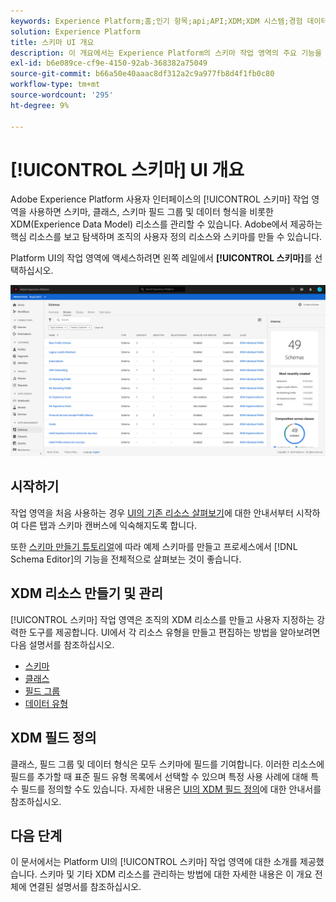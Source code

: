 ```yaml
---
keywords: Experience Platform;홈;인기 항목;api;API;XDM;XDM 시스템;경험 데이터 모델;데이터 모델;ui;작업 영역;
solution: Experience Platform
title: 스키마 UI 개요
description: 이 개요에서는 Experience Platform의 스키마 작업 영역의 주요 기능을 다룹니다.
exl-id: b6e089ce-cf9e-4150-92ab-368382a75049
source-git-commit: b66a50e40aaac8df312a2c9a977fb8d4f1fb0c80
workflow-type: tm+mt
source-wordcount: '295'
ht-degree: 9%

---
```


# [!UICONTROL 스키마] UI 개요

Adobe Experience Platform 사용자 인터페이스의 [!UICONTROL 스키마] 작업 영역을 사용하면 스키마, 클래스, 스키마 필드 그룹 및 데이터 형식을 비롯한 XDM(Experience Data Model) 리소스를 관리할 수 있습니다. Adobe에서 제공하는 핵심 리소스를 보고 탐색하며 조직의 사용자 정의 리소스와 스키마를 만들 수 있습니다.

Platform UI의 작업 영역에 액세스하려면 왼쪽 레일에서 **[!UICONTROL 스키마]**&#x200B;를 선택하십시오.

![](../images/ui/overview/schemas-tab.png)

## 시작하기

작업 영역을 처음 사용하는 경우 [UI의 기존 리소스 살펴보기](./explore.md)에 대한 안내서부터 시작하여 다른 탭과 스키마 캔버스에 익숙해지도록 합니다.

또한 [스키마 만들기 튜토리얼](../tutorials/create-schema-ui.md)에 따라 예제 스키마를 만들고 프로세스에서 [!DNL Schema Editor]의 기능을 전체적으로 살펴보는 것이 좋습니다.

## XDM 리소스 만들기 및 관리

[!UICONTROL 스키마] 작업 영역은 조직의 XDM 리소스를 만들고 사용자 지정하는 강력한 도구를 제공합니다. UI에서 각 리소스 유형을 만들고 편집하는 방법을 알아보려면 다음 설명서를 참조하십시오.

* [스키마](./resources/schemas.md)
* [클래스](./resources/classes.md)
* [필드 그룹](./resources/field-groups.md)
* [데이터 유형](./resources/data-types.md)

## XDM 필드 정의

클래스, 필드 그룹 및 데이터 형식은 모두 스키마에 필드를 기여합니다. 이러한 리소스에 필드를 추가할 때 표준 필드 유형 목록에서 선택할 수 있으며 특정 사용 사례에 대해 특수 필드를 정의할 수도 있습니다. 자세한 내용은 [UI의 XDM 필드 정의](./fields/overview.md)에 대한 안내서를 참조하십시오.

## 다음 단계

이 문서에서는 Platform UI의 [!UICONTROL 스키마] 작업 영역에 대한 소개를 제공했습니다. 스키마 및 기타 XDM 리소스를 관리하는 방법에 대한 자세한 내용은 이 개요 전체에 연결된 설명서를 참조하십시오.
